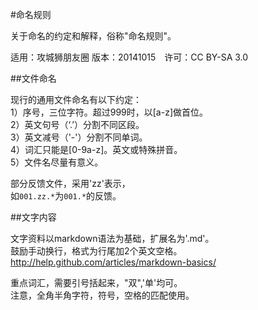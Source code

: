 #命名规则

关于命名的约定和解释，俗称"命名规则"。

适用：攻城狮朋友圈  版本：20141015　许可：CC BY-SA 3.0

##文件命名

现行的通用文件命名有以下约定：  
1）序号，三位字符。超过999时，以[a-z]做首位。  
2）英文句号（‘.’）分割不同区段。  
3）英文减号（'-'）分割不同单词。  
4）词汇只能是[0-9a-z]。英文或特殊拼音。  
5）文件名尽量有意义。  

部分反馈文件，采用'zz'表示，  
如`001.zz.*`为`001.*`的反馈。

##文字内容

文字资料以markdown语法为基础，扩展名为'.md'。  
鼓励手动换行，格式为行尾加2个英文空格。  
http://help.github.com/articles/markdown-basics/

重点词汇，需要引号括起来，"双",'单'均可。  
注意，全角半角字符，符号，空格的匹配使用。  



